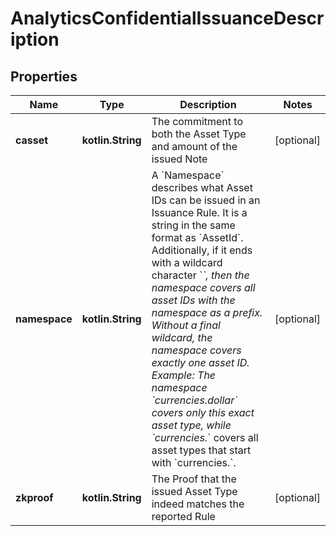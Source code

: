 
# AnalyticsConfidentialIssuanceDescription

## Properties
Name | Type | Description | Notes
------------ | ------------- | ------------- | -------------
**casset** | **kotlin.String** | The commitment to both the Asset Type and amount of the issued Note |  [optional]
**namespace** | **kotlin.String** | A &#x60;Namespace&#x60; describes what Asset IDs can be issued in an Issuance Rule. It is a string in the same format as &#x60;AssetId&#x60;. Additionally, if it ends with a wildcard character &#x60;*&#x60;, then the namespace covers all asset IDs with the namespace as a prefix. Without a final wildcard, the namespace covers exactly one asset ID. Example: The namespace &#x60;currencies.dollar&#x60; covers only this exact asset type, while &#x60;currencies.*&#x60; covers all asset types that start with &#x60;currencies.&#x60;.  |  [optional]
**zkproof** | **kotlin.String** | The Proof that the issued Asset Type indeed matches the reported Rule |  [optional]



